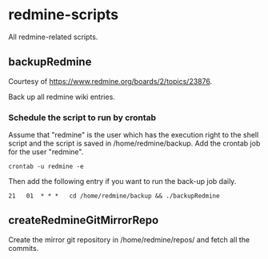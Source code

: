 # redmine-scripts
All redmine-related scripts.

## backupRedmine

Courtesy of https://www.redmine.org/boards/2/topics/23876.

Back up all redmine wiki entries.

### Schedule the script to run by crontab

Assume that "redmine" is the user which has the execution right to the shell script and the script is saved in /home/redmine/backup. Add the crontab job for the user "redmine".

```
crontab -u redmine -e
```

Then add the following entry if you want to run the back-up job daily.

```
21   01  * * *   cd /home/redmine/backup && ./backupRedmine
```

## createRedmineGitMirrorRepo

Create the mirror git repository in /home/redmine/repos/ and fetch all the commits.
